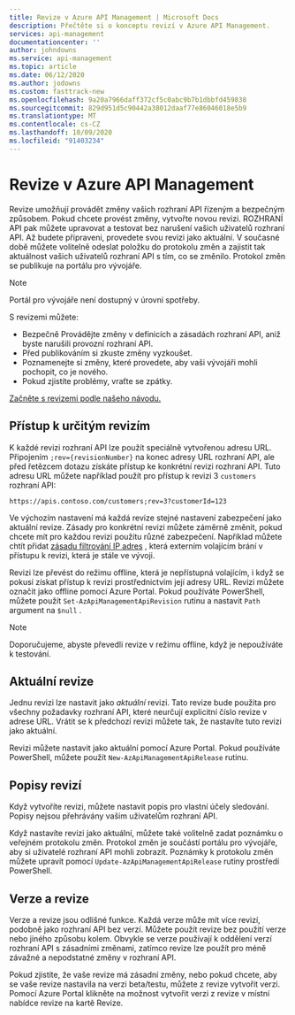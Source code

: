 ```yaml
---
title: Revize v Azure API Management | Microsoft Docs
description: Přečtěte si o konceptu revizí v Azure API Management.
services: api-management
documentationcenter: ''
author: johndowns
ms.service: api-management
ms.topic: article
ms.date: 06/12/2020
ms.author: jodowns
ms.custom: fasttrack-new
ms.openlocfilehash: 9a20a7966daff372cf5c0abc9b7b1dbbfd459838
ms.sourcegitcommit: 829d951d5c90442a38012daaf77e86046018e5b9
ms.translationtype: MT
ms.contentlocale: cs-CZ
ms.lasthandoff: 10/09/2020
ms.locfileid: "91403234"
---
```

# <a name="revisions-in-azure-api-management"></a>Revize v Azure API Management

Revize umožňují provádět změny vašich rozhraní API řízeným a bezpečným způsobem. Pokud chcete provést změny, vytvořte novou revizi. ROZHRANÍ API pak můžete upravovat a testovat bez narušení vašich uživatelů rozhraní API. Až budete připraveni, provedete svou revizi jako aktuální. V současné době můžete volitelně odeslat položku do protokolu změn a zajistit tak aktuálnost vašich uživatelů rozhraní API s tím, co se změnilo. Protokol změn se publikuje na portálu pro vývojáře.

> [!NOTE]
> Portál pro vývojáře není dostupný v úrovni spotřeby.

S revizemi můžete:

- Bezpečně Provádějte změny v definicích a zásadách rozhraní API, aniž byste narušili provozní rozhraní API.
- Před publikováním si zkuste změny vyzkoušet.
- Poznamenejte si změny, které provedete, aby vaši vývojáři mohli pochopit, co je nového.
- Pokud zjistíte problémy, vraťte se zpátky.

[Začněte s revizemi podle našeho návodu.](./api-management-get-started-revise-api.md)

## <a name="accessing-specific-revisions"></a>Přístup k určitým revizím

K každé revizi rozhraní API lze použít speciálně vytvořenou adresu URL. Připojením `;rev={revisionNumber}` na konec adresy URL rozhraní API, ale před řetězcem dotazu získáte přístup ke konkrétní revizi rozhraní API. Tuto adresu URL můžete například použít pro přístup k revizi 3 `customers` rozhraní API:

`https://apis.contoso.com/customers;rev=3?customerId=123`

Ve výchozím nastavení má každá revize stejné nastavení zabezpečení jako aktuální revize. Zásady pro konkrétní revizi můžete záměrně změnit, pokud chcete mít pro každou revizi použitu různé zabezpečení. Například můžete chtít přidat [zásadu filtrování IP adres](./api-management-access-restriction-policies.md#RestrictCallerIPs) , která externím volajícím brání v přístupu k revizi, která je stále ve vývoji.

Revizi lze převést do režimu offline, která je nepřístupná volajícím, i když se pokusí získat přístup k revizi prostřednictvím její adresy URL. Revizi můžete označit jako offline pomocí Azure Portal. Pokud používáte PowerShell, můžete použít `Set-AzApiManagementApiRevision` rutinu a nastavit `Path` argument na `$null` .

> [!NOTE]
> Doporučujeme, abyste převedli revize v režimu offline, když je nepoužíváte k testování.

## <a name="current-revision"></a>Aktuální revize

Jednu revizi lze nastavit jako *aktuální* revizi. Tato revize bude použita pro všechny požadavky rozhraní API, které neurčují explicitní číslo revize v adrese URL. Vrátit se k předchozí revizi můžete tak, že nastavíte tuto revizi jako aktuální.

Revizi můžete nastavit jako aktuální pomocí Azure Portal. Pokud používáte PowerShell, můžete použít `New-AzApiManagementApiRelease` rutinu.

## <a name="revision-descriptions"></a>Popisy revizí

Když vytvoříte revizi, můžete nastavit popis pro vlastní účely sledování. Popisy nejsou přehrávány vašim uživatelům rozhraní API.

Když nastavíte revizi jako aktuální, můžete také volitelně zadat poznámku o veřejném protokolu změn. Protokol změn je součástí portálu pro vývojáře, aby si uživatelé rozhraní API mohli zobrazit. Poznámky k protokolu změn můžete upravit pomocí `Update-AzApiManagementApiRelease` rutiny prostředí PowerShell.

## <a name="versions-and-revisions"></a>Verze a revize

Verze a revize jsou odlišné funkce. Každá verze může mít více revizí, podobně jako rozhraní API bez verzí. Můžete použít revize bez použití verze nebo jiného způsobu kolem. Obvykle se verze používají k oddělení verzí rozhraní API s zásadními změnami, zatímco revize lze použít pro méně závažné a nepodstatné změny v rozhraní API.

Pokud zjistíte, že vaše revize má zásadní změny, nebo pokud chcete, aby se vaše revize nastavila na verzi beta/testu, můžete z revize vytvořit verzi. Pomocí Azure Portal klikněte na možnost vytvořit verzi z revize v místní nabídce revize na kartě Revize.
